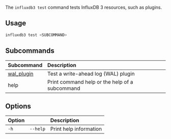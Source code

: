 
The `influxdb3 test` command tests InfluxDB 3 resources, such as plugins.

## Usage

<!--pytest.mark.skip-->

```bash
influxdb3 test <SUBCOMMAND>
```

## Subcommands

| Subcommand                                                                   | Description                                    |
| :--------------------------------------------------------------------------- | :--------------------------------------------- |
| [wal_plugin](/influxdb3/version/reference/cli/influxdb3/test/wal_plugin/) | Test a write-ahead log (WAL) plugin            |
| help                                                                         | Print command help or the help of a subcommand |

## Options

| Option |          | Description            |
| :----- | :------- | :--------------------- |
| `-h`   | `--help` | Print help information |
